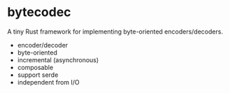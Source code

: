bytecodec
=========

A tiny Rust framework for implementing byte-oriented encoders/decoders.

- encoder/decoder
- byte-oriented
- incremental (asynchronous)
- composable
- support serde
- independent from I/O

